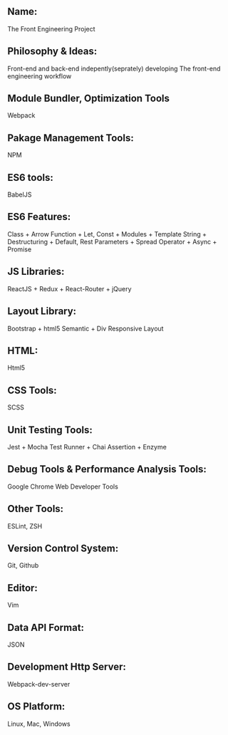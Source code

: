 ## Name:
The Front Engineering Project

## Philosophy & Ideas:
Front-end and back-end indepently(seprately) developing
The front-end engineering workflow

## Module Bundler, Optimization Tools
Webpack

## Pakage Management Tools:
NPM

## ES6 tools:
BabelJS

## ES6 Features:
Class + Arrow Function + Let, Const + Modules + Template String + Destructuring + Default, Rest Parameters + Spread Operator + Async + Promise

## JS Libraries:
ReactJS + Redux + React-Router + jQuery

## Layout Library:
Bootstrap + html5 Semantic + Div Responsive Layout

## HTML:
Html5

## CSS Tools:
SCSS

## Unit Testing Tools:
Jest + Mocha Test Runner + Chai Assertion + Enzyme

## Debug Tools & Performance Analysis Tools:
Google Chrome Web Developer Tools

## Other Tools:
ESLint, ZSH 

## Version Control System:
Git, Github

## Editor:
Vim

## Data API Format:
JSON

## Development Http Server:
Webpack-dev-server

## OS Platform:
Linux, Mac, Windows
